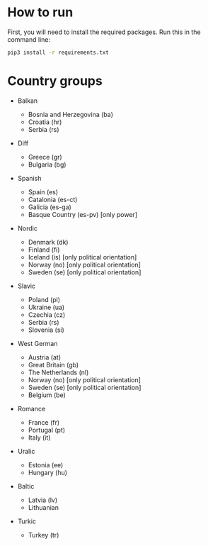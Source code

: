 # How to run

First, you will need to install the required packages. Run this in the command line:

```bash
pip3 install -r requirements.txt
```

# Country groups

- Balkan
  - Bosnia and Herzegovina (ba)
  - Croatia (hr)
  - Serbia (rs)

- Diff
  - Greece (gr)
  - Bulgaria (bg)

- Spanish
  - Spain (es)
  - Catalonia (es-ct)
  - Galicia (es-ga)
  - Basque Country (es-pv) [only power]

- Nordic
  - Denmark (dk) 
  - Finland (fi)
  - Iceland (is) [only political orientation] 
  - Norway (no) [only political orientation] 
  - Sweden (se) [only political orientation] 

- Slavic
  - Poland (pl)
  - Ukraine (ua)
  - Czechia (cz)
  - Serbia (rs)
  - Slovenia (si)

- West German
  - Austria (at)
  - Great Britain (gb)
  - The Netherlands (nl)
  - Norway (no) [only political orientation] 
  - Sweden (se) [only political orientation] 
  - Belgium (be)


- Romance
  - France (fr)
  - Portugal (pt)
  - Italy (it)

- Uralic
  - Estonia (ee) 
  - Hungary (hu)

- Baltic
  - Latvia (lv)
  - Lithuanian


- Turkic
  - Turkey (tr)